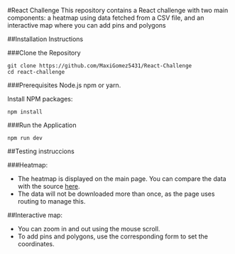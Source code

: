 #React Challenge
This repository contains a React challenge with two main components: a heatmap using data fetched from a CSV file, and an interactive map where you can add pins and polygons

##Installation Instructions

###Clone the Repository
```
git clone https://github.com/MaxiGomez5431/React-Challenge
cd react-challenge
```

###Prerequisites
Node.js npm or yarn.

Install NPM packages:
```
npm install
```

###Run the Application
```
npm run dev
```

##Testing instruccions 

###Heatmap:

- The heatmap is displayed on the main page. You can compare the data with the source [here](https://raw.githubusercontent.com/holtzy/data_to_viz/master/Example_dataset/multivariate.csv).
- The data will not be downloaded more than once, as the page uses routing to manage this.

##Interactive map:

- You can zoom in and out using the mouse scroll.
- To add pins and polygons, use the corresponding form to set the coordinates.
